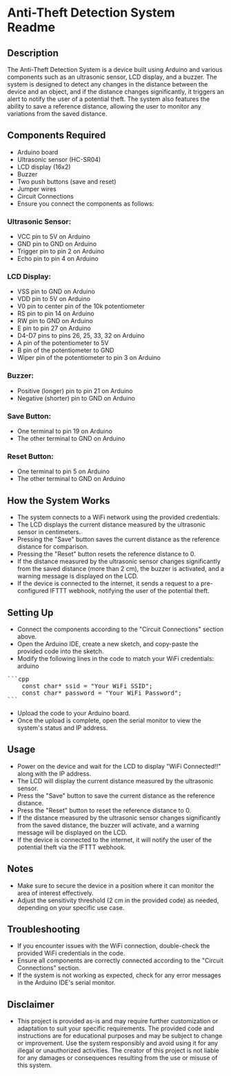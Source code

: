 # Anti-Theft Detection System Readme
## Description
The Anti-Theft Detection System is a device built using Arduino and various components such as an ultrasonic sensor, LCD display, and a buzzer. The system is designed to detect any changes in the distance between the device and an object, and if the distance changes significantly, it triggers an alert to notify the user of a potential theft. The system also features the ability to save a reference distance, allowing the user to monitor any variations from the saved distance.

## Components Required
- Arduino board
- Ultrasonic sensor (HC-SR04)
- LCD display (16x2)
- Buzzer
- Two push buttons (save and reset)
- Jumper wires
- Circuit Connections
- Ensure you connect the components as follows:

### Ultrasonic Sensor:

+ VCC pin to 5V on Arduino
+ GND pin to GND on Arduino
+ Trigger pin to pin 2 on Arduino
+ Echo pin to pin 4 on Arduino

### LCD Display:

+ VSS pin to GND on Arduino
+ VDD pin to 5V on Arduino
+ V0 pin to center pin of the 10k potentiometer
+ RS pin to pin 14 on Arduino
+ RW pin to GND on Arduino
+ E pin to pin 27 on Arduino
+ D4-D7 pins to pins 26, 25, 33, 32 on Arduino
+ A pin of the potentiometer to 5V
+ B pin of the potentiometer to GND
+ Wiper pin of the potentiometer to pin 3 on Arduino

### Buzzer:

- Positive (longer) pin to pin 21 on Arduino
- Negative (shorter) pin to GND on Arduino

### Save Button:

- One terminal to pin 19 on Arduino
- The other terminal to GND on Arduino

### Reset Button:

- One terminal to pin 5 on Arduino
- The other terminal to GND on Arduino

## How the System Works

- The system connects to a WiFi network using the provided credentials.
- The LCD displays the current distance measured by the ultrasonic sensor in centimeters.
- Pressing the "Save" button saves the current distance as the reference distance for comparison.
- Pressing the "Reset" button resets the reference distance to 0.
- If the distance measured by the ultrasonic sensor changes significantly from the saved distance (more than 2 cm), the buzzer is activated, and a warning message is displayed on the LCD.
- If the device is connected to the internet, it sends a request to a pre-configured IFTTT webhook, notifying the user of the potential theft.

## Setting Up

- Connect the components according to the "Circuit Connections" section above.
- Open the Arduino IDE, create a new sketch, and copy-paste the provided code into the sketch.
- Modify the following lines in the code to match your WiFi credentials:
arduino
<pre>
```cpp
    const char* ssid = "Your WiFi SSID";
    const char* password = "Your WiFi Password";
```
</pre>

- Upload the code to your Arduino board.
- Once the upload is complete, open the serial monitor to view the system's status and IP address.

## Usage

- Power on the device and wait for the LCD to display "WiFi Connected!!" along with the IP address.
- The LCD will display the current distance measured by the ultrasonic sensor.
- Press the "Save" button to save the current distance as the reference distance.
- Press the "Reset" button to reset the reference distance to 0.
- If the distance measured by the ultrasonic sensor changes significantly from the saved distance, the buzzer will activate, and a warning message will be displayed on the LCD.
- If the device is connected to the internet, it will notify the user of the potential theft via the IFTTT webhook.

## Notes

- Make sure to secure the device in a position where it can monitor the area of interest effectively.
- Adjust the sensitivity threshold (2 cm in the provided code) as needed, depending on your specific use case.

## Troubleshooting

- If you encounter issues with the WiFi connection, double-check the provided WiFi credentials in the code.
- Ensure all components are correctly connected according to the "Circuit Connections" section.
- If the system is not working as expected, check for any error messages in the Arduino IDE's serial monitor.

## Disclaimer

- This project is provided as-is and may require further customization or adaptation to suit your specific requirements. The provided code and instructions are for educational purposes and may be subject to change or improvement. Use the system responsibly and avoid using it for any illegal or unauthorized activities. The creator of this project is not liable for any damages or consequences resulting from the use or misuse of this system.